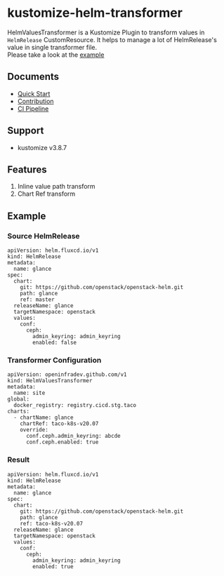 # kustomize-helm-transformer
HelmValuesTransformer is a Kustomize Plugin to transform values in `HelmRelease` CustomResource.
It helps to manage a lot of HelmRelease's value in single transformer file.  
Please take a look at the [example](https://github.com/openinfradev/kustomize-helm-transformer/tree/master/examples/helmvalues)

## Documents
* [Quick Start](docs/quickstart.md)
* [Contribution](docs/contribution.md)
* [CI Pipeline](docs/ci.md)


## Support 
* kustomize v3.8.7

## Features
1. Inline value path transform
2.  Chart Ref transform

## Example
### Source HelmRelease
```
apiVersion: helm.fluxcd.io/v1
kind: HelmRelease
metadata:
  name: glance
spec:
  chart:
    git: https://github.com/openstack/openstack-helm.git
    path: glance
    ref: master
  releaseName: glance
  targetNamespace: openstack
  values:
    conf:
      ceph:
        admin_keyring: admin_keyring
        enabled: false
```
### Transformer Configuration
```
apiVersion: openinfradev.github.com/v1
kind: HelmValuesTransformer
metadata:
  name: site
global:
  docker_registry: registry.cicd.stg.taco
charts:
  - chartName: glance
    chartRef: taco-k8s-v20.07
    override:
      conf.ceph.admin_keyring: abcde
      conf.ceph.enabled: true
```
### Result
```
apiVersion: helm.fluxcd.io/v1
kind: HelmRelease
metadata:
  name: glance
spec:
  chart:
    git: https://github.com/openstack/openstack-helm.git
    path: glance
    ref: taco-k8s-v20.07
  releaseName: glance
  targetNamespace: openstack
  values:
    conf:
      ceph:
        admin_keyring: admin_keyring
        enabled: true
```
